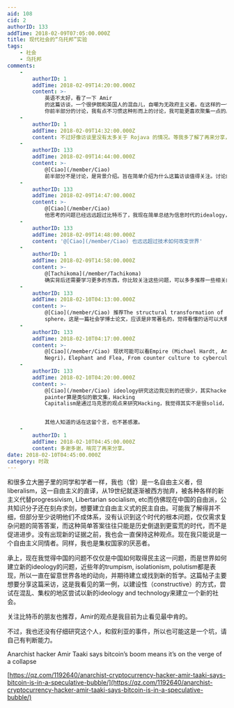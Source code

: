 ```yaml
---
aid: 108
cid: 2
authorID: 133
addTime: 2018-02-09T07:05:00.000Z
title: 现代社会的“乌托邦”实验
tags:
    - 社会
    - 乌托邦
comments:
    -
        authorID: 1
        addTime: 2018-02-09T14:20:00.000Z
        content: >-
            英语不太好，看了一下 Amir
            的这篇访谈，一个很伊朗和英国人的混血儿，自嘲为无政府主义者。在这样的一个狂热时期，我觉得他是在思考比特币本质的人，在思考这项技术如何改变世界，而不仅仅是做一些可有可无的点缀。很期待他的这项实验，虽然我对结果不乐观。
            你前半部分的讨论，我有点不习惯这种形而上的讨论，我可能更喜欢聚集一点的。
    -
        authorID: 1
        addTime: 2018-02-09T14:32:00.000Z
        content: 不过好像访谈里没有太多关于 Rojava 的情况。等我多了解了再来分享，谢谢你让我关注到 Amir 这个人。
    -
        authorID: 133
        addTime: 2018-02-09T14:44:00.000Z
        content: >-
            @[Ciao](/member/Ciao)
            前半部分不是讨论，是背景介绍。旨在简单介绍为什么这篇访谈值得关注。讨论的话很复杂，没读过几本专著可能连问题都听不懂。旨在引起读者有这么个问题，至于说没说得明白就看缘分了。。。
    -
        authorID: 133
        addTime: 2018-02-09T14:47:00.000Z
        content: >-
            @[Ciao](/member/Ciao)
            他思考的问题已经远远超过比特币了，我现在简单总结为信息时代的idealogy，类比自由主义是是资本革命的idealogy。我希望引起注意的更多是这点，比如他提到的书我就很感兴趣。
    -
        authorID: 133
        addTime: 2018-02-09T14:48:00.000Z
        content: '@[Ciao](/member/Ciao) 也远远超过技术如何改变世界'
    -
        authorID: 1
        addTime: 2018-02-09T14:58:00.000Z
        content: >-
            @[Tachikoma](/member/Tachikoma)
            确实背后还需要学习更多的东西，你比较关注这些问题，可以多多推荐一些相关的书籍或者文章。
    -
        authorID: 133
        addTime: 2018-02-10T04:13:00.000Z
        content: >-
            @[Ciao](/member/Ciao) 推荐The structural transformation of public
            sphere，这是一篇社会学博士论文，应该是非常著名的，觉得看懂的话可以大概明白为什么自由主义失效了
    -
        authorID: 133
        addTime: 2018-02-10T04:17:00.000Z
        content: >-
            @[Ciao](/member/Ciao) 现状可能可以看Empire (Michael Hardt, Antonio
            Negri)，Elephant and Flea, From counter culture to cyberculture
    -
        authorID: 133
        addTime: 2018-02-10T04:20:00.000Z
        content: >-
            @[Ciao](/member/Ciao) ideology研究这边我见到的还很少，其实hacker and
            painter算是类似的散文集，Hacking
            Capitalism是通过马克思的观点来研究Hacking，我觉得其实不是很solid，但是也是少有的专著，采访里提到的书可能也算。


            其他人知道的话在这留个言，也不甚感激。
    -
        authorID: 1
        addTime: 2018-02-10T04:45:00.000Z
        content: 多谢多谢，啃完了再来分享。
date: 2018-02-10T04:45:00.000Z
category: 时政
---
```


和很多立大圈子里的同学和学者一样，我也（曾）是一名自由主义者，但liberalism，这一自由主义的直译，从19世纪就逐渐被西方抛弃，被各种各样的新主义代替progressivism, Libertarian socialism, etc而仿佛现在中国的自由派，公共知识分子还在刻舟求剑，想要建立自由主义式的民主自由。可能我了解得并不细，但部分至少说明他们不成体系，没有认识到这个时代的根本问题，仅仅需求复杂问题的简答答案，而这种简单答案往往只能是历史倒退到更蛮荒的时代，而不是促进进步。没有出现新的证据之前，我也会一直保持这种观点。现在我只能说是一个自由主义同情者。同样，我也是集权国家的厌恶者。

承上，现在我觉得中国的问题不仅仅是中国如何取得民主这一问题，而是世界如何建立新的ideology的问题，近些年的trumpism, isolationism, polutism都是表现，所以一直在留意世界各地的动向，并期待建立或找到新的哲学。这篇帖子主要想要分享这篇采访，这是我看见的第一例，以建设性（constructive）的方式，尝试在混乱、集权的地区尝试以新的ideology and technology来建立一个新的社会。

关注比特币的朋友也推荐，Amir的观点是我目前为止看见最中肯的。

不过，我也还没有仔细研究这个人，和叙利亚的事件，所以也可能这是一个坑，请自己有判断能力。

Anarchist hacker Amir Taaki says bitcoin’s boom means it’s on the verge of a collapse

[https://qz.com/1192640/anarchist-cryptocurrency-hacker-amir-taaki-says-bitcoin-is-in-a-speculative-bubble/](https://qz.com/1192640/anarchist-cryptocurrency-hacker-amir-taaki-says-bitcoin-is-in-a-speculative-bubble/)

